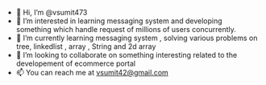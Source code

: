 - 👋 Hi, I’m @vsumit473
- 👀 I’m interested in learning messaging system and developing something which handle request of millions of users concurrently.
- 🌱 I’m currently learning messaging system , solving various problems on tree, linkedlist , array , String and 2d array
- 💞️ I’m looking to collaborate on something interesting related to the developement of ecommerce portal
- 📫 You can reach me at vsumit42@gmail.com

<!---
vsumit473/vsumit473 is a ✨ special ✨ repository because its `README.md` (this file) appears on your GitHub profile.
You can click the Preview link to take a look at your changes.
--->
